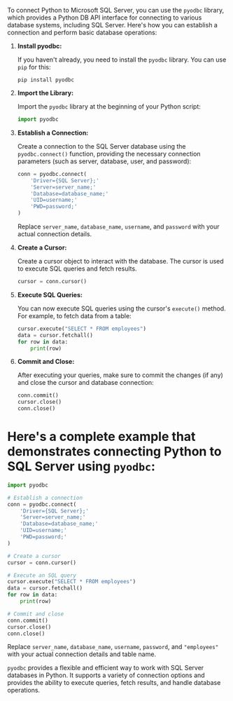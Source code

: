 To connect Python to Microsoft SQL Server, you can use the `pyodbc` library, which provides a Python DB API interface for connecting to various database systems, including SQL Server. Here's how you can establish a connection and perform basic database operations:

1. **Install pyodbc:**

   If you haven't already, you need to install the `pyodbc` library. You can use `pip` for this:

   ```
   pip install pyodbc
   ```

2. **Import the Library:**

   Import the `pyodbc` library at the beginning of your Python script:

   ```python
   import pyodbc
   ```

3. **Establish a Connection:**

   Create a connection to the SQL Server database using the `pyodbc.connect()` function, providing the necessary connection parameters (such as server, database, user, and password):

   ```python
   conn = pyodbc.connect(
       'Driver={SQL Server};'
       'Server=server_name;'
       'Database=database_name;'
       'UID=username;'
       'PWD=password;'
   )
   ```

   Replace `server_name`, `database_name`, `username`, and `password` with your actual connection details.

4. **Create a Cursor:**

   Create a cursor object to interact with the database. The cursor is used to execute SQL queries and fetch results.

   ```python
   cursor = conn.cursor()
   ```

5. **Execute SQL Queries:**

   You can now execute SQL queries using the cursor's `execute()` method. For example, to fetch data from a table:

   ```python
   cursor.execute("SELECT * FROM employees")
   data = cursor.fetchall()
   for row in data:
       print(row)
   ```

6. **Commit and Close:**

   After executing your queries, make sure to commit the changes (if any) and close the cursor and database connection:

   ```python
   conn.commit()
   cursor.close()
   conn.close()
   ```

# Here's a complete example that demonstrates connecting Python to SQL Server using `pyodbc`:

```python
import pyodbc

# Establish a connection
conn = pyodbc.connect(
    'Driver={SQL Server};'
    'Server=server_name;'
    'Database=database_name;'
    'UID=username;'
    'PWD=password;'
)

# Create a cursor
cursor = conn.cursor()

# Execute an SQL query
cursor.execute("SELECT * FROM employees")
data = cursor.fetchall()
for row in data:
    print(row)

# Commit and close
conn.commit()
cursor.close()
conn.close()
```

Replace `server_name`, `database_name`, `username`, `password`, and `"employees"` with your actual connection details and table name.

`pyodbc` provides a flexible and efficient way to work with SQL Server databases in Python. It supports a variety of connection options and provides the ability to execute queries, fetch results, and handle database operations.
